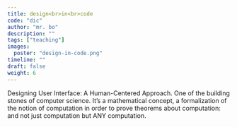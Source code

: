 ```yaml
---
title: design<br>in<br>code
code: "dic"
author: "mr. bo"
description: ""
tags: ["teaching"]
images:
  poster: "design-in-code.png"
timeline: ""
draft: false
weight: 6
---
```


Designing User Interface: A Human-Centered Approach. One of the building stones of computer science. It’s a mathematical concept, a formalization of the notion of computation in order to prove theorems about computation: and not just computation but ANY computation.
<!--more-->